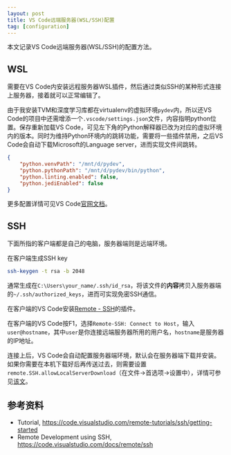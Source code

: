 ```yaml
---
layout: post
title: VS Code远端服务器(WSL/SSH)配置
tag: [configuration]
---
```


本文记录VS Code远端服务器(WSL/SSH)的配置方法。

<!--more-->

## WSL
需要在VS Code内安装远程服务器WSL插件，然后通过类似SSH的某种形式连接上服务器，接着就可以正常编辑了。

由于我安装TVM和深度学习库都在virtualenv的虚拟环境`pydev`内，所以还VS Code的项目中还需增添一个`.vscode/settings.json`文件，内容指明python位置。保存重新加载VS Code，可见左下角的Python解释器已改为对应的虚拟环境内的版本。同时为维持Python环境内的跳转功能，需要将一些插件禁用，之后VS Code会自动下载Microsoft的Language server，进而实现文件间跳转。

```json
{
    "python.venvPath": "/mnt/d/pydev",
    "python.pythonPath": "/mnt/d/pydev/bin/python",
    "python.linting.enabled": false,
    "python.jediEnabled": false
}
```

更多配置详情可见VS Code[官网文档](https://code.visualstudio.com/docs/python/environments#_where-the-extension-looks-for-environments)。

## SSH
下面所指的客户端都是自己的电脑，服务器端则是远端环境。

在客户端生成SSH key
```bash
ssh-keygen -t rsa -b 2048
```

通常生成在`C:\Users\your_name/.ssh/id_rsa`，将该文件的**内容**拷贝入服务器端的`~/.ssh/authorized_keys`，进而可实现免密SSH通信。

在客户端的VS Code安装[Remote - SSH](vscode:extension/ms-vscode-remote.remote-ssh)的插件。

在客户端的VS Code按F1，选择`Remote-SSH: Connect to Host`，输入`user@hostname`，其中`user`是你连接远端服务器所用的用户名，`hostname`是服务器的IP地址。

连接上后，VS Code会自动配置服务器端环境，默认会在服务器端下载并安装。如果你需要在本机下载好后再传送过去，则需要设置`remote.SSH.allowLocalServerDownload`（在文件->首选项->设置中），详情可参见[该文](https://code.visualstudio.com/docs/remote/faq#_what-are-the-connectivity-requirements-for-vs-code-server)。

## 参考资料
* Tutorial, <https://code.visualstudio.com/remote-tutorials/ssh/getting-started>
* Remote Development using SSH, <https://code.visualstudio.com/docs/remote/ssh>